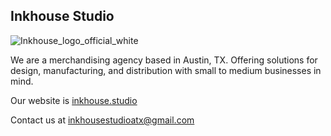 ## Inkhouse Studio 

![Inkhouse_logo_official_white](https://user-images.githubusercontent.com/85458169/180876048-a293dd9f-8dee-4a83-a01a-9a6b65864f0d.png)

We are a merchandising agency based in Austin, TX.  Offering solutions for design, manufacturing, and distribution with small to medium businesses in mind.

Our website is [inkhouse.studio](https://www.inkhouse.studio)

Contact us at inkhousestudioatx@gmail.com

